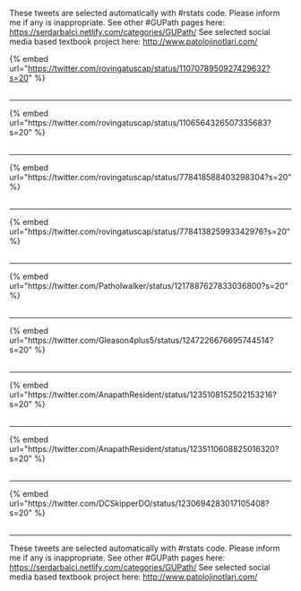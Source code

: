 

These tweets are selected automatically with #rstats code. Please inform me if any is inappropriate.
See other #GUPath pages here: https://serdarbalci.netlify.com/categories/GUPath/ 
See selected social media based textbook project here: http://www.patolojinotlari.com/

{% embed url="https://twitter.com/rovingatuscap/status/1107078950927429632?s=20" %}<br>
<br>
<hr>
{% embed url="https://twitter.com/rovingatuscap/status/1106564326507335683?s=20" %}<br>
<br>
<hr>
{% embed url="https://twitter.com/rovingatuscap/status/778418588403298304?s=20" %}<br>
<br>
<hr>
{% embed url="https://twitter.com/rovingatuscap/status/778413825993342976?s=20" %}<br>
<br>
<hr>
{% embed url="https://twitter.com/Patholwalker/status/1217887627833036800?s=20" %}<br>
<br>
<hr>
{% embed url="https://twitter.com/Gleason4plus5/status/1247226676695744514?s=20" %}<br>
<br>
<hr>
{% embed url="https://twitter.com/AnapathResident/status/1235108152502153216?s=20" %}<br>
<br>
<hr>
{% embed url="https://twitter.com/AnapathResident/status/1235110608825016320?s=20" %}<br>
<br>
<hr>
{% embed url="https://twitter.com/DCSkipperDO/status/1230694283017105408?s=20" %}<br>
<br>
<hr>


These tweets are selected automatically with #rstats code. Please inform me if any is inappropriate.
See other #GUPath pages here: https://serdarbalci.netlify.com/categories/GUPath/ 
See selected social media based textbook project here: http://www.patolojinotlari.com/
